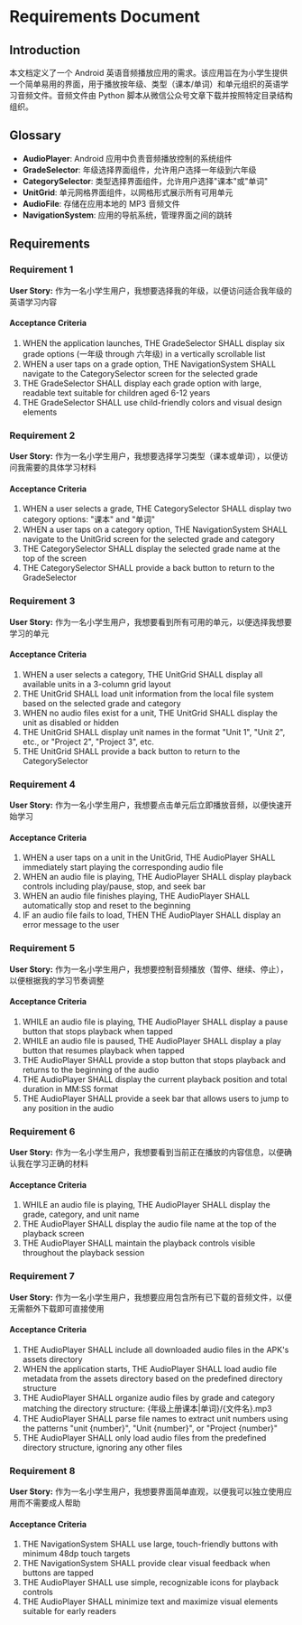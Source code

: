 # Requirements Document

## Introduction

本文档定义了一个 Android 英语音频播放应用的需求。该应用旨在为小学生提供一个简单易用的界面，用于播放按年级、类型（课本/单词）和单元组织的英语学习音频文件。音频文件由 Python 脚本从微信公众号文章下载并按照特定目录结构组织。

## Glossary

- **AudioPlayer**: Android 应用中负责音频播放控制的系统组件
- **GradeSelector**: 年级选择界面组件，允许用户选择一年级到六年级
- **CategorySelector**: 类型选择界面组件，允许用户选择"课本"或"单词"
- **UnitGrid**: 单元网格界面组件，以网格形式展示所有可用单元
- **AudioFile**: 存储在应用本地的 MP3 音频文件
- **NavigationSystem**: 应用的导航系统，管理界面之间的跳转

## Requirements

### Requirement 1

**User Story:** 作为一名小学生用户，我想要选择我的年级，以便访问适合我年级的英语学习内容

#### Acceptance Criteria

1. WHEN the application launches, THE GradeSelector SHALL display six grade options (一年级 through 六年级) in a vertically scrollable list
2. WHEN a user taps on a grade option, THE NavigationSystem SHALL navigate to the CategorySelector screen for the selected grade
3. THE GradeSelector SHALL display each grade option with large, readable text suitable for children aged 6-12 years
4. THE GradeSelector SHALL use child-friendly colors and visual design elements

### Requirement 2

**User Story:** 作为一名小学生用户，我想要选择学习类型（课本或单词），以便访问我需要的具体学习材料

#### Acceptance Criteria

1. WHEN a user selects a grade, THE CategorySelector SHALL display two category options: "课本" and "单词"
2. WHEN a user taps on a category option, THE NavigationSystem SHALL navigate to the UnitGrid screen for the selected grade and category
3. THE CategorySelector SHALL display the selected grade name at the top of the screen
4. THE CategorySelector SHALL provide a back button to return to the GradeSelector

### Requirement 3

**User Story:** 作为一名小学生用户，我想要看到所有可用的单元，以便选择我想要学习的单元

#### Acceptance Criteria

1. WHEN a user selects a category, THE UnitGrid SHALL display all available units in a 3-column grid layout
2. THE UnitGrid SHALL load unit information from the local file system based on the selected grade and category
3. WHEN no audio files exist for a unit, THE UnitGrid SHALL display the unit as disabled or hidden
4. THE UnitGrid SHALL display unit names in the format "Unit 1", "Unit 2", etc., or "Project 2", "Project 3", etc.
5. THE UnitGrid SHALL provide a back button to return to the CategorySelector

### Requirement 4

**User Story:** 作为一名小学生用户，我想要点击单元后立即播放音频，以便快速开始学习

#### Acceptance Criteria

1. WHEN a user taps on a unit in the UnitGrid, THE AudioPlayer SHALL immediately start playing the corresponding audio file
2. WHEN an audio file is playing, THE AudioPlayer SHALL display playback controls including play/pause, stop, and seek bar
3. WHEN an audio file finishes playing, THE AudioPlayer SHALL automatically stop and reset to the beginning
4. IF an audio file fails to load, THEN THE AudioPlayer SHALL display an error message to the user

### Requirement 5

**User Story:** 作为一名小学生用户，我想要控制音频播放（暂停、继续、停止），以便根据我的学习节奏调整

#### Acceptance Criteria

1. WHILE an audio file is playing, THE AudioPlayer SHALL display a pause button that stops playback when tapped
2. WHILE an audio file is paused, THE AudioPlayer SHALL display a play button that resumes playback when tapped
3. THE AudioPlayer SHALL provide a stop button that stops playback and returns to the beginning of the audio
4. THE AudioPlayer SHALL display the current playback position and total duration in MM:SS format
5. THE AudioPlayer SHALL provide a seek bar that allows users to jump to any position in the audio

### Requirement 6

**User Story:** 作为一名小学生用户，我想要看到当前正在播放的内容信息，以便确认我在学习正确的材料

#### Acceptance Criteria

1. WHILE an audio file is playing, THE AudioPlayer SHALL display the grade, category, and unit name
2. THE AudioPlayer SHALL display the audio file name at the top of the playback screen
3. THE AudioPlayer SHALL maintain the playback controls visible throughout the playback session

### Requirement 7

**User Story:** 作为一名小学生用户，我想要应用包含所有已下载的音频文件，以便无需额外下载即可直接使用

#### Acceptance Criteria

1. THE AudioPlayer SHALL include all downloaded audio files in the APK's assets directory
2. WHEN the application starts, THE AudioPlayer SHALL load audio file metadata from the assets directory based on the predefined directory structure
3. THE AudioPlayer SHALL organize audio files by grade and category matching the directory structure: {年级上册课本|单词}/{文件名}.mp3
4. THE AudioPlayer SHALL parse file names to extract unit numbers using the patterns "unit {number}", "Unit {number}", or "Project {number}"
5. THE AudioPlayer SHALL only load audio files from the predefined directory structure, ignoring any other files

### Requirement 8

**User Story:** 作为一名小学生用户，我想要界面简单直观，以便我可以独立使用应用而不需要成人帮助

#### Acceptance Criteria

1. THE NavigationSystem SHALL use large, touch-friendly buttons with minimum 48dp touch targets
2. THE NavigationSystem SHALL provide clear visual feedback when buttons are tapped
3. THE AudioPlayer SHALL use simple, recognizable icons for playback controls
4. THE AudioPlayer SHALL minimize text and maximize visual elements suitable for early readers
